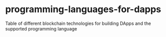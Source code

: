 # programming-languages-for-dapps
Table of different blockchain technologies for building DApps and the supported programming language
